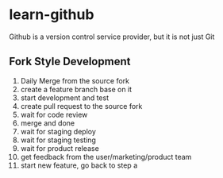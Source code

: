 # learn-github
Github is a version control service provider, but it is not just Git

## Fork Style Development

1. Daily Merge from the source fork
1. create a feature branch base on it
1. start development and test
1. create pull request to the source fork
1. wait for code review
1. merge and done
1. wait for staging deploy
1. wait for staging testing
1. wait for product release
1. get feedback from the user/marketing/product team
1. start new feature, go back to step a
